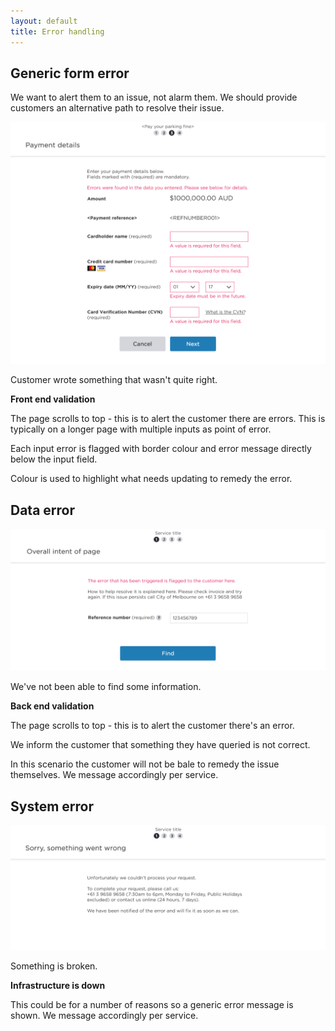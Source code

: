```yaml
---
layout: default
title: Error handling
---
```


## Generic form error

We want to alert them to an issue, not alarm them. We should provide customers an alternative path to resolve their issue.

![Generic Form Error](img/generic_form_error.png)

Customer wrote something that wasn't quite right.

**Front end validation**

The page scrolls to top - this is to alert the customer there
are errors. This is typically on a longer page with multiple 
inputs as point of error.

Each input error is flagged with border colour and error 
message directly below the input field.

Colour is used to highlight what needs updating to 
remedy the error.

## Data error

![Data Error](img/Data_Error.png)

We've not been able to find some information.

**Back end validation**

The page scrolls to top - this is to alert the customer 
there's an error. 

We inform the customer that something they have 
queried is not correct. 

In this scenario the customer will not be bale to remedy
the issue themselves. We message accordingly per 
service.


## System error

![System Error](img/System_Error.png)

Something is broken.

**Infrastructure is down**

This could be for a number of reasons so a generic 
error message is shown. We message accordingly 
per service.
